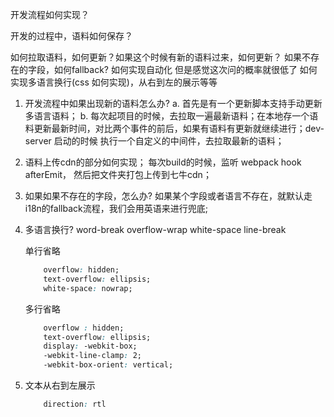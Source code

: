 开发流程如何实现？

开发的过程中，语料如何保存？

如何拉取语料，如何更新？如果这个时候有新的语料过来，如何更新？
如果不存在的字段，如何fallback? 如何实现自动化 但是感觉这次问的概率就很低了
如何实现多语言换行(css 如何实现)，从右到左的展示等等

1. 开发流程中如果出现新的语料怎么办?
    a. 首先是有一个更新脚本支持手动更新多语言语料；
    b. 每次起项目的时候，去拉取一遍最新语料；在本地存一个语料更新最新时间，对比两个事件的前后，如果有语料有更新就继续进行；dev-server 启动的时候 执行一个自定义的中间件，去拉取最新的语料；
2. 语料上传cdn的部分如何实现；
    每次build的时候，监听 webpack hook afterEmit， 然后把文件夹打包上传到七牛cdn；
3. 如果如果不存在的字段，怎么办?
    如果某个字段或者语言不存在，就默认走i18n的fallback流程，我们会用英语来进行兜底;
4. 多语言换行?
    word-break
    overflow-wrap
    white-space
    line-break

    单行省略
    ```css
        overflow: hidden;
        text-overflow: ellipsis;
        white-space: nowrap;
    ```
    多行省略
    ```css
        overflow : hidden;
        text-overflow: ellipsis;
        display: -webkit-box;
        -webkit-line-clamp: 2;
        -webkit-box-orient: vertical;
    ```
5. 文本从右到左展示
    ```css
        direction: rtl
    ```